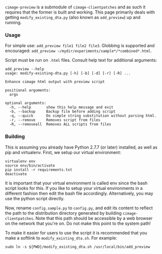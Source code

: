 `cimage-preview` is a submodule of `cimage-clientpatches` and as such it requires that the former is built and working. This page primarily deals with getting `modify_existing_dta.py` (also known as `add_preview`) up and running.

### Usage

For simple use: `add_preview file1 file2 file3`. Globbing is supported and encouraged: `add_preview ~/mydir/experiments/sample*/*combined*.html`.

Script must be run on `.html` files. Consult help text for additional arguments:

```
add_preview --help
usage: modify-existing-dta.py [-h] [-b] [-d] [-r] [-R] ...

Enhance cimage html output with preview script

positional arguments:
  args

optional arguments:
  -h, --help       show this help message and exit
  -b, --backup     Backup file before adding script
  -q, --quick      Do simple string substitution without parsing html.
  -r, --remove     Removes script from files
  -R, --removeall  Removes ALL scripts from files
```

### Building

This is assuming you already have Python 2.7.7 (or later) installed, as well as pip and virtualenv. First, we setup our virtual environment:

```shell
virtualenv env
source env/bin/activate
pip install -r requirements.txt
deactivate
```

It is important that your virtual environment is called env since the bash script looks for this. If you like to setup your virtual environments in a different fashion then edit the bash file accordingly. Alternatively, you may use the python script directly.

Now, rename `config.sample.py` to `config.py`, and edit its content to reflect the path to the distribution directory generated by building `cimage-clientpatches`. Note that this path should be accessible by a web browser on the network that you're on. Do not make this point to the system path!

To make it easier for users to use the script it is recommended that you make a softlink to `modify_existing_dta.sh`. For example:


```
sudo ln -s ${PWD}/modify_existing_dta.sh /usr/local/bin/add_preview
```
